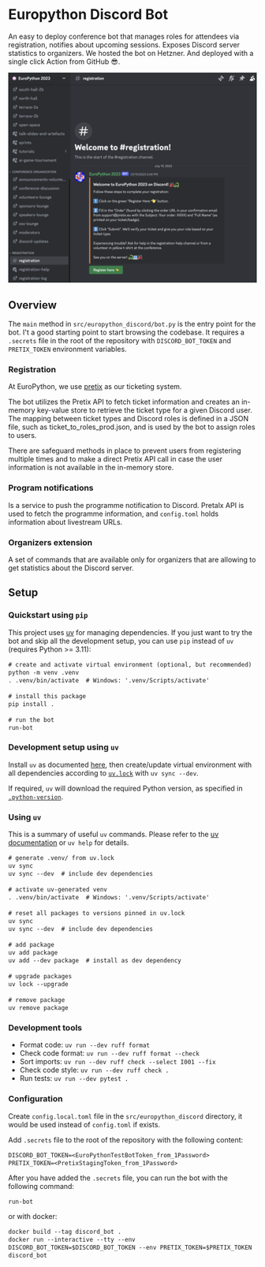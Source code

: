 # Europython Discord Bot

An easy to deploy conference bot that manages roles for attendees via registration, notifies about upcoming sessions.
Exposes Discord server statistics to organizers.
We hosted the bot on Hetzner. And deployed with a single click Action from GitHub 😎.

![registration_view.png](./img/registration_view.png)

## Overview

The `main` method in `src/europython_discord/bot.py` is the entry point for the bot.
I't a good starting point to start browsing the codebase.
It requires a `.secrets` file in the root of the repository with `DISCORD_BOT_TOKEN` and `PRETIX_TOKEN` environment variables.

### Registration

At EuroPython, we use [pretix](https://pretix.eu/about/en/) as our ticketing system.

The bot utilizes the Pretix API to fetch ticket information and creates an in-memory key-value store to retrieve the ticket type for a given Discord user. The mapping between ticket types and Discord roles is defined in a JSON file, such as ticket_to_roles_prod.json, and is used by the bot to assign roles to users.

There are safeguard methods in place to prevent users from registering multiple times and to make a direct Pretix API call in case the user information is not available in the in-memory store.


### Program notifications

Is a service to push the programme notification to Discord. Pretalx API is used to fetch the programme information, and `config.toml` holds information about livestream URLs.

### Organizers extension

A set of commands that are available only for organizers that are allowing to get statistics about the Discord server.

## Setup
### Quickstart using `pip`

This project uses [uv](https://github.com/astral-sh/uv) for managing dependencies.
If you just want to try the bot and skip all the development setup,
you can use `pip` instead of `uv` (requires Python >= 3.11):

```shell
# create and activate virtual environment (optional, but recommended)
python -m venv .venv
. .venv/bin/activate  # Windows: '.venv/Scripts/activate'

# install this package
pip install .

# run the bot
run-bot
```

### Development setup using `uv`

Install `uv` as documented [here](https://docs.astral.sh/uv/getting-started/installation/), then
create/update virtual environment with all dependencies according to [`uv.lock`](./uv.lock) 
with `uv sync --dev`.

If required, `uv` will download the required Python version, as specified in 
[`.python-version`](./.python-version).

### Using `uv`

This is a summary of useful `uv` commands.
Please refer to the [uv documentation](https://docs.astral.sh/uv) or `uv help` for details.

```shell
# generate .venv/ from uv.lock
uv sync
uv sync --dev  # include dev dependencies

# activate uv-generated venv
. .venv/bin/activate  # Windows: '.venv/Scripts/activate'

# reset all packages to versions pinned in uv.lock
uv sync
uv sync --dev  # include dev dependencies

# add package
uv add package
uv add --dev package  # install as dev dependency

# upgrade packages
uv lock --upgrade

# remove package
uv remove package
```

### Development tools

* Format code: `uv run --dev ruff format`
* Check code format: `uv run --dev ruff format --check`
* Sort imports: `uv run --dev ruff check --select I001 --fix`
* Check code style: `uv run --dev ruff check .`
* Run tests: `uv run --dev pytest .`

### Configuration

Create `config.local.toml` file in the `src/europython_discord` directory, it would be used instead of `config.toml` if exists.

Add `.secrets` file to the root of the repository with the following content:

```shell
DISCORD_BOT_TOKEN=<EuroPythonTestBotToken_from_1Password>
PRETIX_TOKEN=<PretixStagingToken_from_1Password>
````

After you have added the `.secrets` file, you can run the bot with the following command:

```shell
run-bot
```

or with docker:

```shell
docker build --tag discord_bot .
docker run --interactive --tty --env DISCORD_BOT_TOKEN=$DISCORD_BOT_TOKEN --env PRETIX_TOKEN=$PRETIX_TOKEN discord_bot
```
